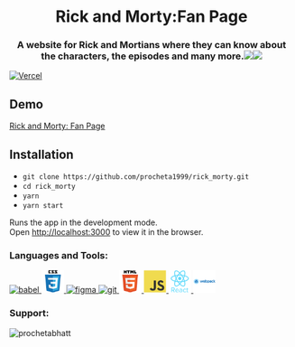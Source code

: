 <h1 align="center">Rick and Morty:Fan Page</h1>
<h3 align="center">A website for Rick and Mortians where they can know about the characters, the episodes and many more.<img src="https://img.icons8.com/plasticine/100/000000/rick-sanchez.png"><img src="https://img.icons8.com/plasticine/100/000000/morty-smith.png"></h3>

[![Vercel](https://vercelbadge.vercel.app/api/procheta1999/rick_morty)](http://rick-morty-five.vercel.app/)

## Demo 
[Rick and Morty: Fan Page](https://rick-morty-five.vercel.app/)


## Installation
* `git clone https://github.com/procheta1999/rick_morty.git`
* `cd rick_morty`
* `yarn`
* `yarn start`

Runs the app in the development mode.<br /> 
Open [http://localhost:3000](http://localhost:3000) to view it in the browser.

<h3 align="left">Languages and Tools:</h3>
<p align="left"> <a href="https://babeljs.io/" target="_blank"> <img src="https://www.vectorlogo.zone/logos/babeljs/babeljs-icon.svg" alt="babel" width="40" height="40"/> </a> <a href="https://www.w3schools.com/css/" target="_blank"> <img src="https://raw.githubusercontent.com/devicons/devicon/master/icons/css3/css3-original-wordmark.svg" alt="css3" width="40" height="40"/> </a> <a href="https://www.figma.com/" target="_blank"> <img src="https://www.vectorlogo.zone/logos/figma/figma-icon.svg" alt="figma" width="40" height="40"/> </a> <a href="https://git-scm.com/" target="_blank"> <img src="https://www.vectorlogo.zone/logos/git-scm/git-scm-icon.svg" alt="git" width="40" height="40"/> </a> <a href="https://www.w3.org/html/" target="_blank"> <img src="https://raw.githubusercontent.com/devicons/devicon/master/icons/html5/html5-original-wordmark.svg" alt="html5" width="40" height="40"/> </a> <a href="https://developer.mozilla.org/en-US/docs/Web/JavaScript" target="_blank"> <img src="https://raw.githubusercontent.com/devicons/devicon/master/icons/javascript/javascript-original.svg" alt="javascript" width="40" height="40"/> </a> <a href="https://reactjs.org/" target="_blank"> <img src="https://raw.githubusercontent.com/devicons/devicon/master/icons/react/react-original-wordmark.svg" alt="react" width="40" height="40"/> </a> <a href="https://webpack.js.org" target="_blank"> <img src="https://raw.githubusercontent.com/devicons/devicon/d00d0969292a6569d45b06d3f350f463a0107b0d/icons/webpack/webpack-original-wordmark.svg" alt="webpack" width="40" height="40"/> </a> </p>

<h3 align="left">Support:</h3>
<p><a href="https://www.buymeacoffee.com/prochetabhatt"> <img align="left" src="https://cdn.buymeacoffee.com/buttons/v2/default-yellow.png" height="50" width="210" alt="prochetabhatt" /></a></p><br><br>
